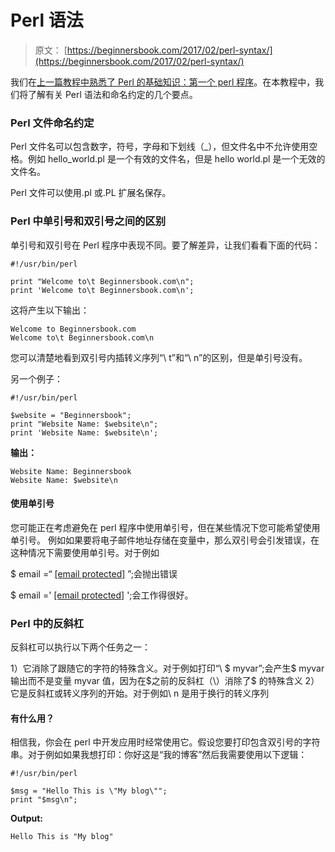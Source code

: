 # Perl 语法

> 原文： [https://beginnersbook.com/2017/02/perl-syntax/](https://beginnersbook.com/2017/02/perl-syntax/)

我们在[上一篇教程中熟悉了 Perl 的基础知识：第一个 perl 程序](https://beginnersbook.com/2017/02/first-perl-program/)。在本教程中，我们将了解有关 Perl 语法和命名约定的几个要点。

### Perl 文件命名约定

Perl 文件名可以包含数字，符号，字母和下划线（_），但文件名中不允许使用空格。例如 hello_world.pl 是一个有效的文件名，但是 hello world.pl 是一个无效的文件名。

Perl 文件可以使用.pl 或.PL 扩展名保存。

### Perl 中单引号和双引号之间的区别

单引号和双引号在 Perl 程序中表现不同。要了解差异，让我们看看下面的代码：

```
#!/usr/bin/perl

print "Welcome to\t Beginnersbook.com\n";
print 'Welcome to\t Beginnersbook.com\n';
```

这将产生以下输出：

```
Welcome to Beginnersbook.com
Welcome to\t Beginnersbook.com\n
```

您可以清楚地看到双引号内插转义序列“\ t”和“\ n”的区别，但是单引号没有。

另一个例子：

```
#!/usr/bin/perl

$website = "Beginnersbook";
print "Website Name: $website\n";
print 'Website Name: $website\n';
```

**输出：**

```
Website Name: Beginnersbook
Website Name: $website\n
```

#### 使用单引号

您可能正在考虑避免在 perl 程序中使用单引号，但在某些情况下您可能希望使用单引号。
例如如果要将电子邮件地址存储在变量中，那么双引号会引发错误，在这种情况下需要使用单引号。对于例如

$ email =“ [[email protected]](/cdn-cgi/l/email-protection) ”;会抛出错误

$ email =' [[email protected]](/cdn-cgi/l/email-protection) ';会工作得很好。

### Perl 中的反斜杠

反斜杠可以执行以下两个任务之一：

1）它消除了跟随它的字符的特殊含义。对于例如打印“\ $ myvar”;会产生$ myvar 输出而不是变量 myvar 值，因为在$之前的反斜杠（\）消除了$
的特殊含义 2）它是反斜杠或转义序列的开始。对于例如\ n 是用于换行的转义序列

#### 有什么用？

相信我，你会在 perl 中开发应用时经常使用它。假设您要打印包含双引号的字符串。对于例如如果我想打印：你好这是“我的博客”然后我需要使用以下逻辑：

```
#!/usr/bin/perl

$msg = "Hello This is \"My blog\"";
print "$msg\n";
```

**Output:**

```
Hello This is "My blog"
```